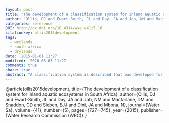 ```yaml
---
layout: post
title: "The development of a classification system for inland aquatic ecosystems in South Africa"
author: "Ollis, DJ and Ewart-Smith, JL and Day, JA and Job, NM and Macfarlane, DM and Snaddon, CD and Sieben, EJJ and Dini, JA and Mbona, N"
categories: reference
DOI: http://dx.doi.org/10.4314/wsa.v41i5.16
citationkey: ollis2015development
tags:
  - wetlands
  - south africa
  - drylands
date: '2015-01-01 11:27'
modified: '2020-03-03 11:27'
comments: true
share: true
abstract: "A classification system is described that was developed for inland aquatic ecosystems in South Africa, including wetlands. The six-tiered classification system is based on a top-down, hierarchical  classification of aquatic ecosystems, following the functionally-oriented hydrogeomorphic (HGM)  approach to classification but incorporating structural attributes at the lower levels of the hierarchy. At Level 1, a distinction is made between inland, estuarine and shallow marine systems using the degree of connectivity to the open ocean as the key discriminator. Inland systems are characterised by the  complete absence of marine exchange and/or tidal influence. At Level 2, inland systems are grouped according to the most appropriate spatial framework for the particular application. At Level 3, four  primary Landscape Units are distinguished (Valley floor, Slope, Plain, Bench) on the basis of the  topographic position within which a particular inland aquatic ecosystem is situated, in recognition of the influence that the landscape setting has over hydrological and hydrodynamic processes acting within an aquatic ecosystem. Level 4 identifies HGM Units, defined primarily according to landform, hydrological characteristics and hydrodynamics. The following primary HGM Units (or HGM Types), which represent the main units of analysis for the classification system, are distinguished at Level 4A: (1) River; (2) Floodplain Wetland; (3) Channelled Valley-Bottom Wetland; (4) Unchannelled Valley-Bottom Wetland; (5) Depression; (6) Seep; (7) Wetland Flat. Secondary discriminators are applied at Level 5 to classify the hydrological regime of an HGM Unit, and Descriptors at Level 6 to categorise a range of biophysical attributes. The HGM Unit at Level 4 and the Hydrological Regime at Level 5 together constitute a Functional Unit, which represents the focal point of the classification system. The utility of the  classification system is ultimately dependent on the level to which ecosystem units are classified, which is in turn constrained by the type and extent of information available."
---
```

@article{ollis2015development,
  title={The development of a classification system for inland aquatic ecosystems in South Africa},
  author={Ollis, DJ and Ewart-Smith, JL and Day, JA and Job, NM and Macfarlane, DM and Snaddon, CD and Sieben, EJJ and Dini, JA and Mbona, N},
  journal={Water Sa},
  volume={41},
  number={5},
  pages={727--745},
  year={2015},
  publisher={Water Research Commission (WRC)}
}

